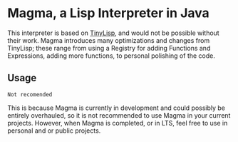 # Magma, a Lisp Interpreter in Java
This interpreter is based on [TinyLisp](https://github.com/amake/TinyLisp/tree/master), and would not be possible without their work.
Magma introduces many optimizations and changes from TinyLisp; these range from using a Registry for adding Functions and Expressions, adding more functions, to personal polishing of the code.

## Usage
`Not recomended`

This is because Magma is currently in development and could possibly be entirely overhauled, so it is not recommended to use Magma in your current projects. However, when Magma is completed, or in LTS, feel free to use in personal and or public projects. 
